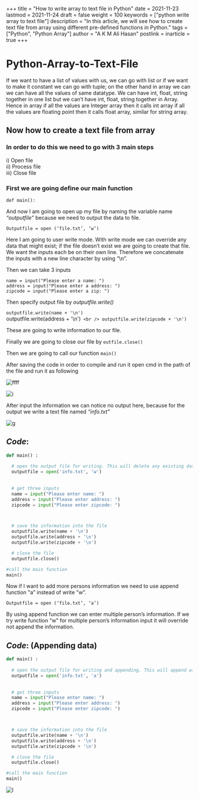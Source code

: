 +++
title = "How to write array to text file in Python"
date = 2021-11-23
lastmod = 2021-11-24
draft = false
weight = 100
keywords = ["python write array to text file"]
description = "In this article, we will see how to create text file from array using different pre-defined functions in Python."
tags = ["Python", "Python Array"]
author = "A K M Ali Hasan"
postlink = 
inarticle = true
+++

# Python-Array-to-Text-File

 If we want to have a list of values with us, we can go with list or if we want to make it constant we can go with tuple; on the other hand in array we can we can have all the values of same datatype. We can have int, float, string together in one list but we can’t have int, float, string together in Array. Hence in array if all the values are Integer array then it calls int array if all the values are floating point then it calls float array, similar for string array.

## Now how to create a text file from array

### In order to do this we need to go with 3 main steps
i)	Open file  <br />
ii)	Process file  <br />
iii)	Close file  <br />


### First we are going define our main function

`def main():` <br />

And now I am going to open up my file by naming the variable name _“outputfile”_ because we need to output the data to file.

`Outputfile = open (‘file.txt’, ‘w’)`


Here I am going to user write mode. With write mode we can override any data that might exist; if the file doesn’t exist we are going to create that file.  We want the inputs each be on their own line. Therefore we concatenate the inputs with a new line character by using “\n”.

Then we can take 3 inputs 

`name = input("Please enter a name: ")` <br />
`address = input("Please enter a address: ")` <br />
`zipcode = input("Please enter a zip: ")` <br />

Then specify output file by _outputfile.write()_

`outputfile.write(name + '\n')` <br /> 
outputfile.write(address + '\n')` <br />
outputfile.write(zipcode + '\n')` <br />


These are going to write information to our file.

Finally we are going to close our file by 
`outfile.close()`

Then we are going to call our function  `main() `

After saving the code in order to compile and run it open cmd in the path of the file and run it as following 


![ffff](https://user-images.githubusercontent.com/55964681/142964069-764593fc-9a2a-4cc2-93d4-680211a1442f.png)


![i](https://user-images.githubusercontent.com/55964681/142966319-111e6a0d-90ac-4545-a8bd-24b29183b5a6.png)


After input the information we can notice no output here, because for the output we write a text file named _“info.txt”_

![g](https://user-images.githubusercontent.com/55964681/142966148-eb06e3d3-a7cd-4af6-8305-6bcff685b778.png)



## _Code_:

```python
def main() :
  
  # open the output file for writing. This will delete any existing data
  outputfile = open('info.txt', 'w')
  
  
  # get three inputs
  name = input("Please enter name: ")
  address = input("Please enter address: ")
  zipcode = input("Please enter zipcode: ")



  # save the information into the file
  outputfile.write(name + '\n')
  outputfile.write(address + '\n')
  outputfile.write(zipcode + '\n')

  # close the file
  outputfile.close()

#call the main function
main()
```

Now if I want to add more persons information we need to use append function "a” instead of write "w”.  

`Outputfile = open (‘file.txt’, ‘a’)`

By using append function we can enter multiple person’s information. If we try write function “w” for multiple person’s information input it will override not append the information. 



## _Code_: (Appending data)

```python
def main() :
  
  # open the output file for writing and appending. This will append with any existing data
  outputfile = open('info.txt', 'a')
  
  
  # get three inputs
  name = input("Please enter name: ")
  address = input("Please enter address: ")
  zipcode = input("Please enter zipcode: ")



  # save the information into the file
  outputfile.write(name + '\n')
  outputfile.write(address + '\n')
  outputfile.write(zipcode + '\n')

  # close the file
  outputfile.close()

#call the main function
main()
```

![l](https://user-images.githubusercontent.com/55964681/142966576-cd2ac871-9448-4013-bedc-27f155b0a462.png)

